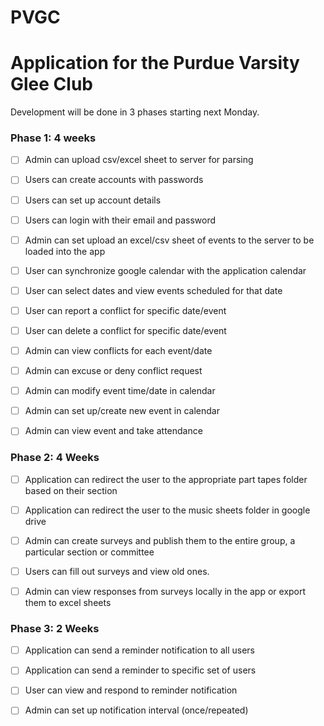 # PVGC
Application for the Purdue Varsity Glee Club
===

Development will be done in 3 phases starting next Monday.

### Phase 1: 4 weeks
- [ ] Admin can upload csv/excel sheet to server for parsing
- [ ] Users can create accounts with passwords
- [ ] Users can set up account details
- [ ] Users can login with their email and password
- [ ] Admin can set upload an excel/csv sheet of events to the server to be loaded into the app
- [ ] User can synchronize google calendar with the application calendar
- [ ] User can select dates and view events scheduled for that date
- [ ] User can report a conflict for specific date/event
- [ ] User can delete a conflict for specific date/event
- [ ] Admin can view conflicts for each event/date
- [ ] Admin can excuse or deny conflict request
- [ ] Admin can modify event time/date in calendar
- [ ] Admin can set up/create new event in calendar
- [ ] Admin can view event and take attendance


### Phase 2: 4 Weeks

- [ ] Application can redirect the user to the appropriate part tapes folder based on their section
- [ ] Application can redirect the user to the music sheets folder in google drive
- [ ] Admin can create surveys and publish them to the entire group, a particular section or committee
- [ ] Users can fill out surveys and view old ones.
- [ ] Admin can view responses from surveys locally in the app or export them to excel sheets


### Phase 3: 2 Weeks 
- [ ] Application can send a reminder notification to all users
- [ ] Application can send a reminder to specific set of users
- [ ] User can view and respond to reminder notification
- [ ] Admin can set up notification interval (once/repeated)




